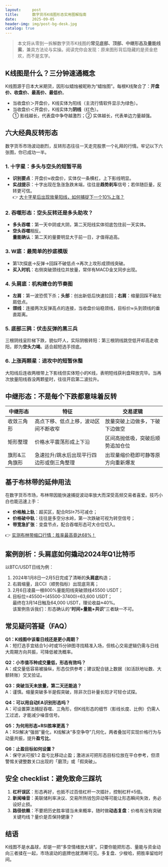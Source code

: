 ```yaml
---
layout:     post
title:      数字货币K线图形态实用图解指南
date:       2025-09-05
header-img: img/post-bg-desk.jpg
catalog: true
---
```


> 本文将从零到一拆解数字货币K线图的**常见底部、顶部、中继形态及量能线索**，兼具方法论与实操。阅读完你会发现：原来图形背后隐藏的是资金悲欢，而不是玄学。

## K线图是什么？三分钟速通概念
K线图源于日本大米期货，因形似蜡烛被昵称为“蜡烛图”。每根K线聚合了：**开盘价、收盘价、最高价、最低价**。  
- 当收盘价＞开盘价，K线实体为阳线（主流行情软件显示为绿色）。  
- 当收盘价＜开盘价，K线实体为**阴线**（红色）。  
① 影线越长，代表盘中争夺越激烈；② 实体越长，代表单边力量越强。

## 六大经典反转形态
数字货币市场波动剧烈，反转形态往往一天走完股票一个礼拜的行情。牢记以下六张图，你已成功一半。

### 1. 十字星：多头与空头的短暂平局
- **识别要点**：开盘价≈收盘价，实体仅一条横杠，上下影线明显。  
- **实战提示**：十字出现在急涨急跌末端，往往是**趋势刹车**信号；若伴随巨量，反转更可信。  
👉 [大十字星后出现放量阳线，如何捕捉下一个10%上涨？](https://okxdog.com/)

### 2. 吞噬形态：空头反转还是多头助攻？
- **多头吞噬**：第一天中阴或大阴，第二天阳线实体彻底包住前一天实体。  
- **空头吞噬**相反。  
  **量能确认**：第二天的量要明显大于前一日，才值得追高。

### 3. W底：最简单的抄底模版
- 第1次探底→反弹→回踩不破低点→再次上攻形成颈线突破。  
- **买入时机**：右侧突破颈线位并放量，常伴有MACD金叉同步出现。

### 4. 头肩底：机构建仓的节奏图
- **左肩**：第一波恐慌下杀；**头部**：创出新低后快速拉回；**右肩**：缩量回踩不破左肩低点。  
- **颈线**：连接两次反弹高点的连接，当收盘价站稳颈线，目标价≈头到颈线的垂直距离。

### 5. 底部三鸦：伏击反弹的黑三兵
三根阴线呈阶梯下跌，貌似吓人，实际阴极转阳：第三根阴线跳空低开却高走收阳，即为**空头力竭**。适合超短选手捞底。

### 6. 上涨两颗星：进攻中的短暂休整
大阳线后连收两根带上下影线但实体短小的K线，表明短线获利盘释放完毕。当再次放量阳线吞没两颗星时，往往开启第二波拉升。

## 中继形态：不是每个下跌都意味着反转

| 中继形态       | 特征                                         | 交易逻辑                           |
|----------------|----------------------------------------------|------------------------------------|
| 收敛三角形     | 高点下移、低点上移，波动区间不断收窄         | 放量突破上边做多，下破下边做空     |
| 矩形整理       | 价格水平震荡形成上下沿                       | 区间高抛低吸，突破后顺势追加仓位   |
| 旗形&三角旗形  | 急速拉升/跳水后出现平行四边形或倒三角整理    | 出现量缩价稳即可静等原方向重新爆发 |

## 基于布林带的延伸用法
在数字货币市场，布林带因能快速捕捉波动率放大而深受高频交易者喜爱。技巧小白也能迅速上手：

- **价格触上轨**：超买区，配合RSI≥75可减仓；  
- **价格破中轨**：往往是多空分水岭，第一次跌破可视为转空信号；  
- **带宽急扩张**：变盘节点，配合吞噬形态可大仓位切入。

👉 [实测布林带缩口行情：胜率最高竟达68%！](https://okxdog.com/)

## 案例剖析：头肩底如何撬动2024年Q1比特币
以BTC/USDT日线为例：  
1. 2024年1月8日—2月5日完成了清晰的**头肩底**构造；  
2. 右肩缩量，且CCI（顺势指标）出现底背离；  
3. 2月6日凌晨一根800%量能阳线突破颈线45500 USDT；  
4. 目标位=45500+(45500-37400)=63,600 USDT；  
   最终在3月14日触及64,000 USDT，理论收益≈40%。  
该案例告诉我们：形态确认的“**时间+量能+共识**”三者缺一不可。

## 常见疑问答疑（FAQ）

**Q1：K线图中该看日线还是更小周期？**  
A：短打选手宜结合1小时或15分钟图寻找精准入场，但核心交易逻辑仍需与日线大周期方向共振，可降低被洗概率。

**Q2：小市值币种成交量低，形态有效吗？**  
A：成交量低容易被操纵，形态仅供参考；建议配合链上数据（如活跃地址数、大额转账）交叉验证。

**Q3：突破当天未放量，第二天还能追？**  
A：谨慎。缩量突破多半是假突破，除非次日补量长阳才可轻仓试探。

**Q4：可以用自动EA识别形态吗？**  
A：可设置算法捕捉吞噬、三角形，但K线形态的细节（影线长度、比例）仍需人工过滤，才能减少噪音信号。

**Q5：为何用形态+RSI胜率更高？**  
A：RSI解决“强弱”量化，K线解决“多空争夺”几何化，两者叠加可实现价格行为与动量共振，提升**盈亏比**。

**Q6：止盈目标如何设置？**  
A：保守派可按1:2 盈亏比移动止盈；激进派可把形态目标位放在平仓参考，但须警惕关键整数关口出现的「磨顶」或「假突破」。

## 安全 checklist：避免致命三踩坑
1. **杠杆误区**：形态再好，也抵不过百倍杠杆一次插针，控制杠杆≤5倍。  
2. **新闻噪音**：美联储利率决议、交易所热钱包异动等可能让形态瞬间失效，务必设好止损。  
3. **路径依赖**：不要把历史胜率错当未来概率，随时做**动态复盘**：价格有没有突破关键均线？量价是否保持健康？  

## 结语
K线图不是水晶球，却是一把“多空情绪放大镜”。只要你能把形态、量能与资金动向三者揉在一起，市场波动的底牌也就清晰可见。多复盘、少梭哈，把胜率留给时间。